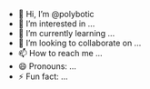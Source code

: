 - 👋 Hi, I’m @polybotic
- 👀 I’m interested in ...
- 🌱 I’m currently learning ...
- 💞️ I’m looking to collaborate on ...
- 📫 How to reach me ...
- 😄 Pronouns: ...
- ⚡ Fun fact: ...

<!---
polybotic/polybotic is a ✨ special ✨ repository because its `README.md` (this file) appears on your GitHub profile.
You can click the Preview link to take a look at your changes.
--->
